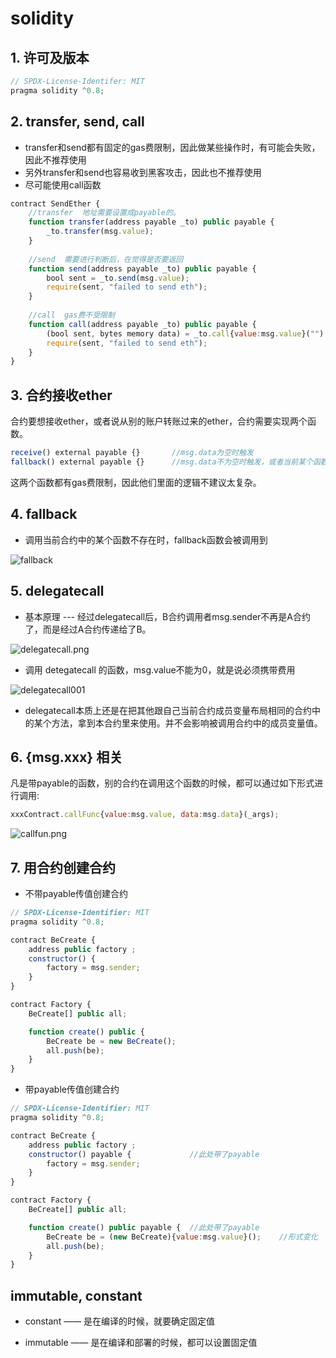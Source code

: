 # solidity

## 1. 许可及版本

```js
// SPDX-License-Identifer: MIT
pragma solidity ^0.8;
```

## 2. transfer, send, call

- transfer和send都有固定的gas费限制，因此做某些操作时，有可能会失败，因此不推荐使用
- 另外transfer和send也容易收到黑客攻击，因此也不推荐使用
- 尽可能使用call函数

```js
contract SendEther {
	//transfer	地址需要设置成payable的。
    function transfer(address payable _to) public payable {
        _to.transfer(msg.value);
    }
    
    //send	需要进行判断后，在觉得是否要返回
    function send(address payable _to) public payable {
        bool sent = _to.send(msg.value);
        require(sent, "failed to send eth");
    }
    
    //call	gas费不受限制
    function call(address payable _to) public payable {
        (bool sent, bytes memory data) = _to.call{value:msg.value}("");
        require(sent, "failed to send eth");
    } 
}
```

## 3. 合约接收ether

合约要想接收ether，或者说从别的账户转账过来的ether，合约需要实现两个函数。

```js
receive() external payable {}		//msg.data为空时触发
fallback() external payable {}		//msg.data不为空时触发，或者当前某个函数不存在时会被调用到。
```

这两个函数都有gas费限制，因此他们里面的逻辑不建议太复杂。

## 4. fallback

- 调用当前合约中的某个函数不存在时，fallback函数会被调用到

![fallback](fallback.png)

## 5. delegatecall

- 基本原理 --- 经过delegatecall后，B合约调用者msg.sender不再是A合约了，而是经过A合约传递给了B。

![delegatecall.png](delegatecall.png)

- 调用 detegatecall 的函数，msg.value不能为0，就是说必须携带费用

![delegatecall001](delegatecall001.png)

- delegatecall本质上还是在把其他跟自己当前合约成员变量布局相同的合约中的某个方法，拿到本合约里来使用。并不会影响被调用合约中的成员变量值。

## 6. {msg.xxx} 相关

凡是带payable的函数，别的合约在调用这个函数的时候，都可以通过如下形式进行调用:

```js
xxxContract.callFunc{value:msg.value, data:msg.data}(_args);
```

![callfun.png](callfun.png)

## 7. 用合约创建合约

- 不带payable传值创建合约

```js
// SPDX-License-Identifier: MIT
pragma solidity ^0.8;

contract BeCreate {
    address public factory ;
    constructor() {
        factory = msg.sender;
    }
}

contract Factory {
    BeCreate[] public all;

    function create() public {
        BeCreate be = new BeCreate();
        all.push(be);
    }
}
```

- 带payable传值创建合约

```js
// SPDX-License-Identifier: MIT
pragma solidity ^0.8;

contract BeCreate {
    address public factory ;
    constructor() payable {				//此处带了payable
        factory = msg.sender;
    }
}

contract Factory {
    BeCreate[] public all;

    function create() public payable {	//此处带了payable
        BeCreate be = (new BeCreate){value:msg.value}();	//形式变化
        all.push(be);
    }
}
```

## immutable, constant

- constant —— 是在编译的时候，就要确定固定值

- immutable —— 是在编译和部署的时候，都可以设置固定值

